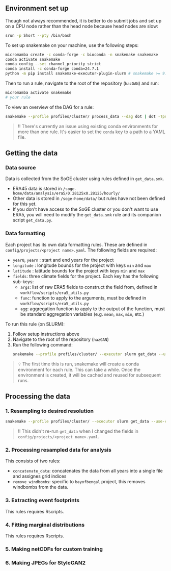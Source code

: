 ## Environment set up

Though not always recommended, it is better to do submit jobs and set up on a CPU node rather than the head node because head nodes are slow:
```bash
srun -p Short --pty /bin/bash
```

To set up snakemake on your machine, use the following steps:
```bash
micromamba create -c conda-forge -c bioconda -n snakemake snakemake
conda activate snakemake
conda config --set channel_priority strict
conda install -c conda-forge conda=24.7.1
python -m pip install snakemake-executor-plugin-slurm # snakemake >= 9.0.0
```

Then to run a rule, navigate to the root of the repository (`hazGAN`) and run:
```bash
micromamba activate snakemake
# your rule
```

To view an overview of the DAG for a rule:
```bash
snakemake --profile profiles/cluster/ process_data --dag dot | dot -Tpng > workflow/dag.png
```

> ‼️ There's currently an issue using existing conda environments for more than one rule. It's easier to set the `conda` key to a path to a YAML file.

## Getting the data
### Data source
Data is collected from the SoGE cluster using rules defined in `get_data.smk`.
* ERA45 data is stored in `/soge-home/data/analysis/era5/0.28125x0.28125/hourly/`
* Other data is stored in `/soge-home/data/` but rules have not been defined for this yet.
* If you don't have access to the SoGE cluster or you don't want to use ERA5, you will need to modify the `get_data.smk` rule and its companion script `get_data.py`.

### Data formatting
Each project has its own data formatting rules. These are defined in `config/projects/<project name>.yaml`. The following fields are required:
* `year0`, `yearn` : start and end years for the project
* `longitude` : longitude bounds for the project with keys `min` and `max`
* `latitude` : latitude bounds for the project with keys `min` and `max`
* `fields`: three climate fields for the project. Each key has the following sub-keys:
  * `args`: list of raw ERA5 fields to construct the field from, defined in `workflow/scripts/era5_utils.py`
  * `func`: function to apply to the arguments, must be defined in `workflow/scripts/era5_utils.py`
  * `agg`: aggregation function to apply to the output of the function, must be standard aggregation variables (e.g. `mean`, `max`, `min`, etc.)

To run this rule (on SLURM):
1. Follow setup instructions above
2. Navigate to the root of the repository (`hazGAN`)
3. Run the following command:
    ```bash
    snakemake --profile profiles/cluster/ --executor slurm get_data --use-conda
    ```

> 💡 The first time this is run, snakemake will create a conda environment for each rule. This can take a while. Once the environment is created, it will be cached and reused for subsequent runs.


## Processing the data
### 1. Resampling to desired resolution
```bash
snakemake --profile profiles/cluster/ --executor slurm get_data --use-conda
```
> ‼️ This didn't re-run `get_data` when I changed the fields in `config/projects/<project name>.yaml`.

### 2. Processing resampled data for analysis

This consists of two rules:
- `concatenate_data`: concatenates the data from all years into a single file and assignes grid indices
- `remove_windbombs`: specific to `bayofbengal` project, this removes windbombs from the data.

### 3. Extracting event footprints

This rules requires Rscripts.

### 4. Fitting marginal distributions

This rules requires Rscripts.

### 5. Making netCDFs for custom training
### 6. Making JPEGs for StyleGAN2
